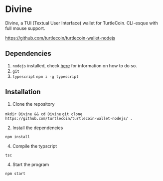 # Divine

Divine, a TUI (Textual User Interface) wallet for TurtleCoin. CLI-esque with full mouse support.

https://github.com/turtlecoin/turtlecoin-wallet-nodejs

## Dependencies

1. `nodejs` installed, check [here](https://nodejs.org/en/download/package-manager/) for information on how to do so.
2. `git`
3. `typescript`  `npm i -g typescript`

## Installation

1. Clone the repository

`mkdir Divine && cd Divine`
`git clone https://github.com/turtlecoin/turtlecoin-wallet-nodejs/ .`

2. Install the dependencies

`npm install`

4. Compile the typscript

`tsc`

4. Start the program

`npm start`

